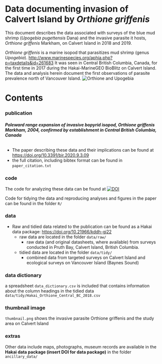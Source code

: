 # Data documenting invasion of Calvert Island by *Orthione griffenis*
This document describes the data associated with surveys of the blue mud shrimp (*Upogebia pugettensis* Dana) and the invasive parasite it hosts, *Orthione griffenis* Markham, on Calvert Island in 2018 and 2019.

*Orthione griffenis* is a marine isopod that parasitizes mud shrimp (genus *Upogebia*). http://www.marinespecies.org/aphia.php?p=taxdetails&id=261683 
It was seen in Central British Columbia, Canada, for the first time in 2017 during the Hakai-MarineGEO BioBlitz on Calvert Island. The data and analysis herein document the first observations of parasite prevalence north of Vancouver Island. 
![Orthione and Upogebia](https://scx2.b-cdn.net/gfx/news/2020/1-invasiveshri.jpg)

# Contents

### publication
###### **Poleward range expansion of invasive bopyrid isopod, *Orthione griffenis* Markham, 2004, confirmed by establishment in Central British Columbia, Canada**
- The paper describing these data and their implications can be found at https://doi.org/10.3391/bir.2020.9.3.09
- the full citation, including bibtex format can be found in `paper_citation.txt`

### code
The code for analyzing these data can be found at 
[![DOI](https://zenodo.org/badge/DOI/10.5281/zenodo.4726401.svg)](https://doi.org/10.5281/zenodo.4726401)

Code for tidying the data and reproducing analyses and figures in the paper can be found in the folder `R/`

### data
- Raw and tidied data related to the publication can be found as a Hakai data package: https://doi.org/10.21966/kddh-gj22
  - raw data are located in the folder `data/raw/`
    - raw data (and original datasheets, where available) from surveys conducted in Pruth Bay, Calvert Island, British Columbia.
  - tidied data are located in the folder `data/tidy/` 
    - combined data from targeted surveys on Calvert Island and ecological surveys on Vancouver Island (Baynes Sound)

### data dictionary
a spreadsheet `data_dictionary.csv` is included that contains information about the column headings in the tidied data `data/tidy/Hakai_Orthione_Central_BC_2018.csv`

### thumbnail image
`thumbnail.png` shows the invasive parasite Orthione griffenis and the study area on Calvert Island

### extras
Other data include maps, photographs, museum records are available in the **Hakai data package (insert DOI for data package)** in the folder `ancillary_data/`
